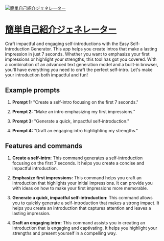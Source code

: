 [![簡単自己紹介ジェネレーター](https://files.oaiusercontent.com/file-JM5Vyo6AlmclzwmJcUsDwrDr?se=2123-10-21T08%3A47%3A05Z&sp=r&sv=2021-08-06&sr=b&rscc=max-age%3D31536000%2C%20immutable&rscd=attachment%3B%20filename%3Dbd4b1642-b44b-4d8f-b8fa-e9767dc4440d.png&sig=3S8BtLISOQrRf%2BSauFJYm/j8IPCm43QYfMyRQ0kFEY8%3D)](https://chat.openai.com/g/g-m3HtlGVlR-jian-dan-zi-ji-shao-jie-zienereta)

# [簡単自己紹介ジェネレーター](https://chat.openai.com/g/g-m3HtlGVlR-jian-dan-zi-ji-shao-jie-zienereta)

Craft impactful and engaging self-introductions with the Easy Self-Introduction Generator. This app helps you create intros that make a lasting impression in just 7 seconds. Whether you want to emphasize your first impressions or highlight your strengths, this tool has got you covered. With a combination of an advanced text generation model and a built-in browser, you'll have everything you need to craft the perfect self-intro. Let's make your introduction both impactful and fun!

## Example prompts

1. **Prompt 1:** "Create a self-intro focusing on the first 7 seconds."

2. **Prompt 2:** "Make an intro emphasizing my first impressions."

3. **Prompt 3:** "Generate a quick, impactful self-introduction."

4. **Prompt 4:** "Draft an engaging intro highlighting my strengths."

## Features and commands

1. **Create a self-intro:** This command generates a self-introduction focusing on the first 7 seconds. It helps you create a concise and impactful introduction.

2. **Emphasize first impressions:** This command helps you craft an introduction that highlights your initial impressions. It can provide you with ideas on how to make your first impressions more memorable.

3. **Generate a quick, impactful self-introduction:** This command allows you to quickly generate a self-introduction that makes a strong impact. It helps you create an introduction that captures attention and leaves a lasting impression.

4. **Draft an engaging intro:** This command assists you in creating an introduction that is engaging and captivating. It helps you highlight your strengths and present yourself in a compelling way.